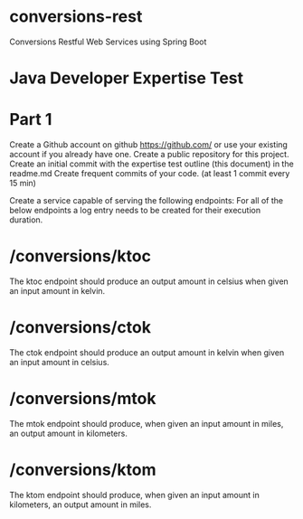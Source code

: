 # conversions-rest
Conversions Restful Web Services using Spring Boot

# Java Developer Expertise Test 

# Part 1

Create a Github account  on github https://github.com/ or use your existing account if you already have one.
Create a public repository for this project.
Create an initial commit with the expertise test outline (this document)  in the readme.md
Create frequent commits of your code. (at least 1 commit every 15 min)

Create a service capable of serving the following endpoints:
For all of the below endpoints a log entry needs to be created for their execution duration.

# /conversions/ktoc
The ktoc endpoint should produce an output amount in celsius when given an input amount in kelvin.

# /conversions/ctok
The ctok endpoint should produce an output amount in kelvin when given an input amount in celsius.

# /conversions/mtok
The mtok endpoint should produce, when given an input amount in miles, an output amount in kilometers.

# /conversions/ktom
The ktom endpoint should produce, when given an input amount in kilometers, an output amount in miles.
